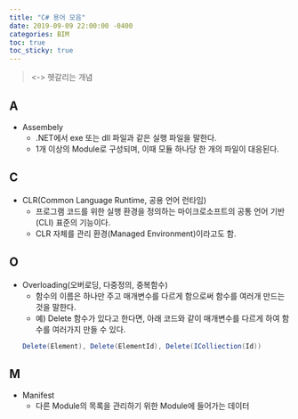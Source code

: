 ```yaml
---
title: "C# 용어 모음"
date: 2019-09-09 22:00:00 -0400
categories: BIM
toc: true
toc_sticky: true
---
```


> <-> 헷갈리는 개념

## A
* Assembely
  + .NET에서 exe 또는 dll 파일과 같은 실행 파일을 말한다.
  + 1개 이상의 Module로 구성되며, 이때 모듈 하나당 한 개의 파일이 대응된다.
  
## C 
* CLR(Common Language Runtime, 공용 언어 런타임)
  + 프로그램 코드를 위한 실행 환경을 정의하는 마이크로소프트의 공통 언어 기반 (CLI) 표준의 기능이다.
  + CLR 자체를 관리 환경(Managed Environment)이라고도 함.
  
## O
* Overloading(오버로딩, 다중정의, 중복함수)
  + 함수의 이름은 하나만 주고 매개변수를 다르게 함으로써 함수를 여러개 만드는 것을 말한다.
  + 예) Delete 함수가 있다고 한다면,  아래 코드와 같이 매개변수를 다르게 하여 함수를 여러가지 만들 수 있다.
  ```c# 
  Delete(Element), Delete(ElementId), Delete(IColliection(Id))
  ``` 
 
## M
* Manifest
  + 다른 Module의 목록을 관리하기 위한 Module에 들어가는 데이터
  

